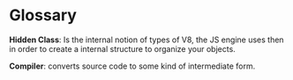 # Glossary

**Hidden Class**: Is the internal notion of types of V8, the JS engine uses then in order to create a internal structure to organize your objects.

**Compiler**: converts source code to some kind of intermediate form.